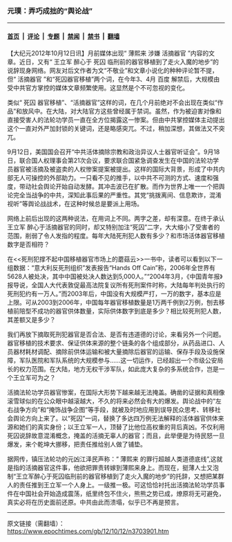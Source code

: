 ### 元璞：弄巧成拙的“舆论战”

---

#### [首页](../../../..?n3703901) &nbsp;|&nbsp; [评论](../../../../../epoch-comment?n3703901) &nbsp;|&nbsp; [专题](../../../../../epoch-special?n3703901) &nbsp;|&nbsp; [禁闻](../../../../../epoch-news?n3703901) &nbsp;|&nbsp; [禁书](../../../../../books?n3703901) &nbsp;|&nbsp; [翻墙](https://github.com/gfw-breaker/nogfw/blob/master/README.md?n3703901)


<div class="post_content" id="artbody" itemprop="articleBody">
 <!-- article content begin -->
 <p>
  【大纪元2012年10月12日讯】月前媒体出现“
  <ok href="https://www.epochtimes.com/gb/tag/%E8%96%84%E7%86%99%E6%9D%A5.html">
   薄熙来
  </ok>
  涉嫌
  <ok href="https://www.epochtimes.com/gb/tag/%E6%B4%BB%E6%91%98%E5%99%A8%E5%AE%98.html">
   活摘器官
  </ok>
  ”内容的文章。近日，又有“
  <ok href="https://www.epochtimes.com/gb/tag/%E7%8E%8B%E7%AB%8B%E5%86%9B.html">
   王立军
  </ok>
  醉心于
  <ok href="https://www.epochtimes.com/gb/tag/%E6%AD%BB%E5%9B%9A.html">
   死囚
  </ok>
  临刑前的器官移植到了走火入魔的地步”的说辞现身网络。网友对后文作者为文“不敬业”和文章小说化的种种评论暂不提，但“
  <ok href="https://www.epochtimes.com/gb/tag/%E6%B4%BB%E6%91%98%E5%99%A8%E5%AE%98.html">
   活摘器官
  </ok>
  ”和“死囚器官移植”两个词，在今年3、4月
  <ok href="https://www.epochtimes.com/gb/tag/%E7%99%BE%E5%BA%A6.html">
   百度
  </ok>
  解禁后，大规模由受中共官方掌控的媒体文章频繁使用。这显然是个不可忽视的变化。
 </p>
 <p>
  类似“
  <ok href="https://www.epochtimes.com/gb/tag/%E6%AD%BB%E5%9B%9A.html">
   死囚
  </ok>
  器官移植”、“活摘器官”这样的词，在几个月前绝对不会出现在类似“作品”和放风中。在大陆，对大陆官方这些曾经属于禁词。虽然，作为被迫害对像和直接受害人的法轮功学员一直在全方位揭露这一惨案。但由中共掌控媒体主动提出这个一直对外严加封锁的关键词，还是略感突兀。不过，稍加深想，其做法又不突兀。
 </p>
 <p>
  9月12日，美国国会召开“中共活体摘除宗教和政治异议人士器官听证会”。9月18日，联合国人权理事会第21次会议，要求联合国紧急调查发生在中国的法轮功学员器官被活摘及被盗卖的人权惨案提案被提出。这样的国际大背景，形成了中共内部无人可操控的外部助力。一只看不见的推手，以中共不可测的方式、速度和强度，带动社会舆论开始自动发酵。其冲击波已在扩散。而作为世界上唯一一个把舆论完全当战争的中共，深知此事后果的严重性。其党“挑拨离间、信息欺诈，混淆视听”等舆论战战术，在这种时候总是要派上用场。
 </p>
 <p>
  网络上前后出现的这两种说法，在用词上不同。两字之差，却有深意。在终于承认
  <ok href="https://www.epochtimes.com/gb/tag/%E7%8E%8B%E7%AB%8B%E5%86%9B.html">
   王立军
  </ok>
  醉心于活摘器官的同时，却又特别加注“死囚”二字，大大缩小了受害者的范围，削弱了令人发指的程度。每年大陆死刑犯人数有多少？和市场活体器官移植数字是否相符？
 </p>
 <p>
  在&lt;&lt;死刑犯撑不起中国移植器官市场上的蘑菇云&gt;&gt;一书中，读者可以看到以下一组数据：“意大利反死刑组织”发表报告“Hands Off Cain”称，2006年全世界有5628人被处决，其中中国被处决人数达到5,000人。”“2004年3月，《中国青年报》报导说，全国人大代表敦促最高法院复议所有死刑案件时称，大陆每年判处执行的死刑犯约有一万人。”而2003年后，中国没有大规模严打，一万的数字，基本应是上限。可从2003到2006年，中国每年器官移植数量是1万两千例到2万例，刨去移植前陪型不成功的器官供体数量，实际供体数字到底是多少？相比较死刑犯人数，其差额又是多少？
 </p>
 <p>
  我们再放下摘取死刑犯器官是否合法、是否有违道德的讨论，来看另外一个问题。器官移植的技术要求、保证供体来源的整个链条的各个组成部分，从药品进口、人员器材耗材调配、摘除前供体运输和被大量摘除后器官的运输、保存手段及设施保障，军队医院和军队系统的大规模参与……这一切运作，已经超出一个市级公安局长的权力范围。在大陆，地方无权干涉军队，如此庞大复杂的多系统合作，岂是一个王立军可为之？
 </p>
 <p>
  活摘法轮功学员器官惨案，在国际大形势下越来越无法掩盖。确凿的证据和真相像滚雪球似的在公众眼中越滚越大，不久的将来必然会有大的爆发。舆论战中的“左右战争方向”和“掩饰战争企图”等手段，就被及时地应用到误导民众思考、转移社会舆论方向上来了。以“死囚”一词，替换了多达四万例无法解释的活体器官供体来源和她们的真实身份；以王立军一人，顶替了比他位高权重的背后真凶。不仅利用死囚说辞故意混淆概念，掩盖的活摘无辜人的器官；而且，此举便是为待民怒一旦爆发，来个乾坤大挪移，把责任推给别人做了铺垫。
 </p>
 <p>
  据网传，镇压法轮功的元凶江泽民声称：“
  <ok href="https://www.epochtimes.com/gb/tag/%E8%96%84%E7%86%99%E6%9D%A5.html">
   薄熙来
  </ok>
  的罪行超越人类道德底线”,这就是指的活摘器官这件事，他欲把罪责转嫁到薄熙来身上。而现在，挺薄人士又泡制“王立军醉心于死囚临刑前的器官移植到了走火入魔的地步”的托辞，又想把某群人的责任推到王立军一个人身上。一级推一极。可这恰恰衬托出活摘法轮功学员事件在中国社会开始造成震荡，纸里终包不住火，熊熊之势已成，燎原将无可避免，真实必将在历史面前还原。中共由此而溃塌，似乎已不再是预言。
 </p>
 <p>
  <!-- article content end -->
  <div id="below_article_ad">
  </div>
 </p>
</div>


---

原文链接（需翻墙）：https://www.epochtimes.com/gb/12/10/12/n3703901.htm